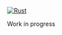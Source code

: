 [![Rust](https://github.com/Daan4/hv-conductor-visualizer/actions/workflows/rust.yml/badge.svg)](https://github.com/Daan4/hv-conductor-visualizer/actions/workflows/rust.yml)

Work in progress
